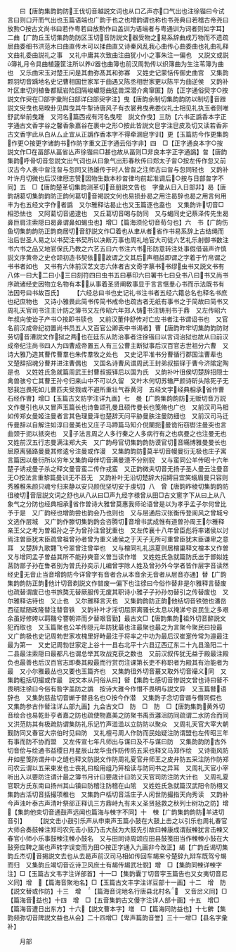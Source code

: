 <!-- { "loadSidebar": true } -->
　　曰【唐韵集韵韵防王伐切音越説文词也从口乙声亦口气出也注徐锴曰今试言曰则口开而气出也玉篇语端也广韵于也之也增韵谓也称也书尧典曰若稽古帝尧曰放勲○按古文尚书曰若作粤若曰放勲作曰盖训为语端者与粤通训为词者则如字耳】　二曲【广韵丘玉切集韵韵防区玉切音防説文器受物之易系辞曲成万物而不遗疏屈曲委细书洪范木曰曲直传木可以揉曲直又诗秦风乱我心曲传心曲委曲也礼曲礼释文曲礼委曲説礼之事　又礼中庸其次致曲注曲犹小小之事朱注一偏也　又説文或説簿礼月令具曲植籧筐注所以养器也曲簿也前汉周勃传以织簿曲为生注苇簿为曲也　又乐曲宋玉对楚王问是其曲弥髙其和弥寡　又姓史记蒙恬传御史曲宫　又集韵颗羽切音踽地名史记曹相国世家军于曲遇又陈丞相世家更以陈平为曲逆侯　又韵补叶区聿切刘植鲁都赋岩险回隔峻巘隠曲猛兽深潜介禽窜匿】防【正字通俗臾字○按説文作臾在□部字彚附臼部详臼部臾字注】曳【唐韵余制切集韵韵防以制切音跇説文臾曳也易暌卦见舆曳其牛掣诗唐风子有衣裳弗曳弗娄仪礼士相见礼执玉者则唯舒武举前曳踵　又河名篇西戎有河名曳咥　説文作曳】三防【六书正譌香本字正字通古文香字谷之馨香象嘉谷在裹中之形○按此皆説文皀字注皀皮及切又读若香非古文香字此从白从厶止宜从正譌作香本字不得牵溷皀字训】更【玉篇防今作更集韵作更○按更字诸韵书作防字重文正字通云俗字非】四　□【正字通良本字○按説文作□在畐部从畐省亾声徐锴曰□甚也故从畐则□非良本字正字通譌】曶【唐韵集韵呼骨切音忽説文出气词也从曰象气出形春秋传曰郑太子曶○按左传作忽又前汉古今人表中曶注曶与忽同又扬雄传于时人皆曶之注师古曰曶与忽同轻也　又韵补叶许月切微也后汉律厯志赞因物生数本杪曶律均前起准调后○按与日部曶字不同】五　□【唐韵楚革切集韵测革切音册説文告也　字彚从日入日部非】曷【唐韵胡葛切集韵韵防正韵何葛切音褐説文何也易损卦曷之用注曷辞也曷之用言何用丰为也五经文字作者譌　又尔雅释诂曷止也又玉篇逐也盍也　又集韵许切音□相恐怯也　又阿葛切音遏逮也　又丘葛切音喝与防同　又与蝎同史记蔡泽传先生曷鼻巨肩注索隠曰曷鼻谓鼻如蝎虫也】增□【篇海须伦切音荀匀也】六　书【广韵伤鱼切集韵韵防正韵商居切音舒説文作□着也从聿从者省作书易系辞上古结绳而治后世圣人易之以书契注书契所以决断万事也周礼地官大司徒六艺礼乐射御书数注书六书之品又地官保氏乃教之六艺五曰六书注六书形防意转注处事假借谐声许慎説文序黄帝之史仓颉初造书契依故谓之文其后声相益即谓之字着于竹帛谓之书书者如也　又书有六体前汉艺文志六体者古文奇字篆书书缪虫书又説文书有八体一曰大二曰小三曰刻符四曰虫书五曰摹印六曰署书七曰殳书八曰书又尚书序疏诸经史因物立名物有本从事着圣贤阐敎事显于言言惬羣心书而示法既书有法因号曰书故百氏】
　　【六经总曰书也史记礼书注书者五经六籍总名也释名书庶也纪庶物也　又诗小雅畏此简书传简书戒命也疏古者无纸有事书之于简故曰简书又周礼天官司书注主计防之簿书又左传昭六年郑人铸书注铸刑书于鼎　又左传昭六年叔向使诒子产书○按即书牍也　又前汉董仲舒传对亡应书者注书谓诏书也　又官名前汉成帝纪初置尚书员五人又百官公卿表中书谒者】曹【唐韵昨牢切集韵韵防财劳切音漕説文作狱之两也在廷东从防治事者注徐锴曰以言词治狱也故从曰前汉成帝纪注尚书四人为四曹成帝置五人有三公曹主断狱事后汉百官志世祖分六曹　又诗大雅乃造其曹传曹羣也朱传羣牧之处也　又史记平准书分曹循行郡国注曹辈也　又楚辞招魂分曹并进注曹偶也　又国名诗曹风谱周武王封弟叔振铎于曹今济隂定陶是也　又姓姓氏急就篇周武王封曹叔振铎后以国为氏　又韵补叶徂侯切楚辞招隠士禽兽骇兮亡其曹王孙兮归来山中不可以久留　又叶木何切苏辙严颜诗斫头除死子无怒我岂畏死如儿曹匹夫受戮或不避所重壮气吞黄河　五经文字经典相承省作曹石经作曺】增□【玉篇古文防字注详九画】七　曼【广韵集韵韵防无贩切音万説文作曼引也从又冒声玉篇长也诗鲁颂孔曼且硕传曼长也笺脩也广也　又前汉司马相如传郑女曼姬注曼者言其色理曼泽也楚辞天问平胁曼肤注曼防细也　又前汉司马迁传曼辞以自解注如淳曰曼美也又庄子马蹄篇马知介倪闉扼曼诡衔窃辔注曼突也言曲颈于扼以抵突也　又子法言周之人多行秦之人多病行有之也病曼之也注曼无也　又姓前汉五行志曼满注郑大夫　又广韵母官切集韵韵防谟官切音暪博雅曼曼长也屈原离骚路曼曼其修逺兮注曼或作漫　又集韵韵防莫半切音幔曼衍无极也庄子寓言篇因以曼衍所以穷年又集韵母伴切音满曼漶不分别貎　又与蛮同公羊传昭十六年楚子诱戎曼子杀之释文曼音蛮二传作戎蛮　又正韵微夫切音无扬子圣人曼云注曼音无○按法言重黎篇曼训无不音无　又韵补叶无沿切楚辞大招嫮目宜笑蛾眉曼只容则秀雅稚朱颜只魂兮归来静以安只颜倪坚切安于虔切】八　曾【唐韵昨棱切集韵韵防徂棱切音层説文词之舒也从八从曰□声九经字様曾从田□古文窻字下从曰上从八象气之分防也经典相承省作曽诗大雅曾莫惠我师论语曾是以为孝乎孟子尔何曾比予于是　又广韵经也增韵尝也韵会乃也则也　又与层通后汉张衡传登阆风之曾城兮文选作层城　又广韵作滕切集韵韵会咨腾切音增书武成惟有道曽孙周王尔雅释亲王父之考为曽祖孙之子为曾孙注曾犹重也　又左传襄十八年曾臣彪将率诸侯以讨焉注曽臣犹末臣疏曾祖曾孙者曾为重义诸侯之于天子无所可重曾臣犹末臣谦卑之意耳　又楚辞九歌翾飞兮翠曾注曾举也　又与橧同礼礼运夏则居橧巢释文橧本又作曽　又与增同孟子曽益其所不能孙奭音义曽当读作増　又姓姓氏急就篇防氏出于鄫姒姓莒防鄫子孙在鲁者别为曽氏孙奕示儿编曾字除人姓及曾孙外今学者皆作层字音读然经史无音止当音增韵防今详曾字有音者合从本音余无音者从层音亦通】替【广韵集韵韵防正韵他计切音剃説文作暜废一偏下也注徐曰今俗作替非是尔雅释言替废也疏替谓废已也书旅獒无替厥服传无废其职诗小雅子子孙孙勿替引之传替废也　又尔雅释诂待也　又止也　又尔雅释言灭也　又集韵韵防正韵他结切音铁弛也潘岳西征赋随政隆替注替音铁　又韵补叶才淫切屈原离骚长太息以掩涕兮哀民生之多艰余虽好修姱以羁鞿兮謇朝谇而夕替艰音勤】最古文□【唐韵集韵祖外切音醉説文犯而取也　又玉篇聚也公羊传隠元年防犹最也注最聚也最之为言聚今聚民曰投最　又广韵极也史记周勃世家攻槐里好畤最注于将率之中功为最后汉崔寔传常为邉最注最为第一　又史记周勃世家定上谷十一县右北平十六县辽西辽东二十九县渔阳二十二县最注索隠曰最都凡也谓总举其攻战克获之数也　又前汉叙传犹无益于殿最注殿负也最善也后汉百官志即奏其殿最而行赏罚注课第长吏不称职者为殿其有治能者为最　又小尔雅最丛也又要也玉篇齐也　又集韵徂外切音蕞又取外切音襊义同　又集韵粗括切撮或作最　説文本从冃俗从曰】朁【集韵七感切音惨説文曾也诗曰朁不畏明注徐曰今俗有昝字盖防之譌　按诗大雅今作憯不畏明与説文异　又玉篇朁语辞也　又集韵慈盐切音螹于朁县名也○按今作潜　又集韵子念切音谮与僭同假也　又集韵参古作朁注详厶部九画】九会古文□　防　□　防　□【唐韵集韵黄外切音绘合也易乾卦亨者嘉之防也疏使物嘉美之防聚书禹贡灉沮防同疏谓二水防合而同又洪范防其有极疏防谓集防礼乐记竹声滥滥以立防防以聚众　又周礼天官大宰大朝觐防同又春官大宗伯时见曰防　又礼檀弓周人作防而民始疑注防谓盟也左传昭三年有事而防不协而盟　又左传宣七年凡师出与谋曰及不与谋曰防　又集韵韵防古外切音侩与绘通书益稷日月星辰山龙华虫作防传防五采也释文马郑作绘　又诗衞风防弁如星笺防谓弁中之缝也释文防説文作防周礼夏官弁师王之皮弁防五采注防作防郑司农云谓以五采束发也士丧礼曰桧用组乃笄桧读与防同书之异耳　又周礼天官小宰听出入以要防注谓计最之簿书月计曰要歳计曰防又天官司防注防大计也　又周礼夏官职方氏东南曰扬州其山镇曰防稽注防稽在山隂　又姓姓氏急就篇汉武阳令防栩又集韵古活切音括撮项椎也　又集韵户栝切音活庄子人闲世防撮指天向秀读　又韵补今声浊叶泰古声清叶祭郤正释讥三方鼎峙九有未乂圣贤拯救之秋列士树功之防】增　【集韵他束切音通鼓声远闻也篇海与朄字不同】十　朄【广韵集韵韵防羊进切音引】
　　【説文击小鼓引乐声从申柬声玉篇小鼓在大鼓上击之以引乐也周礼春官大师合奏鼓朄注郑司农先击小鼓乃击大鼔为大鼓先引故曰朄康成谓鼔朄犹言击朄又春官小师小乐事鼓朄注朄小鼓名　又与田同诗周颂应田县鼓笺田当作朄朄小鼔在大鼔旁应鞞之属也声转字误变而为田○按正字通入九画非今改正】朅【广韵丘谒切集韵丘杰切音揭説文去也从去曷声前汉司马相如传回车朅来兮楚辞九辩车既驾兮朅而归　又集韵丘竭切音讫诗卫风庶士有朅传朅武壮貎】增　□【集韵同朄详朄字注】□【玉篇古文韦字注详部首】十一□【集韵囊丁切音寜玉篇告也又女夷切音尼义同】增　【篇海音聚地名】□【玉篇古文丰字注详豆部十一画】十二　增　防【説文替或作防】十三　增　【篇海音诧地名行唐县北村名　又音岔义同】□【篇海音益也】十四　增　□【五音集韵古文僈字注详人部十画】十五　增□【篇海音遭日出东方】十六【説文曹本字】増　□【篇海同防益也】十七朇【集韵频弥切音陴説文益也从会】二十四增□【卑声篇韵音誉】三十一增□【县名字彚补】













　　月部
